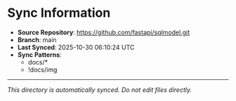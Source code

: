# Sync Information

- **Source Repository**: https://github.com/fastapi/sqlmodel.git
- **Branch**: main
- **Last Synced**: 2025-10-30 06:10:24 UTC
- **Sync Patterns**:
  - docs/*
  - !docs/img

---
*This directory is automatically synced. Do not edit files directly.*
